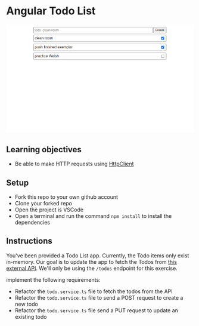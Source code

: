 # Angular Todo List

![example outcome](./images/todo-list-exemplar.png)

## Learning objectives

- Be able to make HTTP requests using [HttpClient](https://angular.io/api/common/http/HttpClient)

## Setup

- Fork this repo to your own github account
- Clone your forked repo
- Open the project is VSCode
- Open a terminal and run the command `npm install` to install the dependencies

## Instructions

You've been provided a Todo List app. Currently, the Todo items only exist in-memory. Our goal is to update the app to fetch the Todos from [this external API](https://boolean-api-server.fly.dev/api-docs/). We'll only be using the `/todos` endpoint for this exercise.

implement the following requirements:

- Refactor the `todo.service.ts` file to fetch the todos from the API
- Refactor the `todo.service.ts` file to send a POST request to create a new todo
- Refactor the `todo.service.ts` file send a PUT request to update an existing todo
